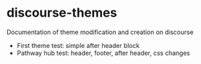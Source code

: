 # discourse-themes
Documentation of theme modification and creation on discourse <br>
* First theme test: simple after header block
* Pathway hub test: header, footer, after header, css changes
